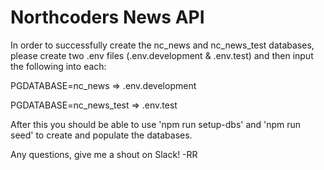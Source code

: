 # Northcoders News API

In order to successfully create the nc_news and nc_news_test databases, please create two .env files (.env.development & .env.test) and then input the following into each:

PGDATABASE=nc_news => .env.development

PGDATABASE=nc_news_test => .env.test

After this you should be able to use 'npm run setup-dbs' and 'npm run seed' to create and populate the databases.

Any questions, give me a shout on Slack! -RR
